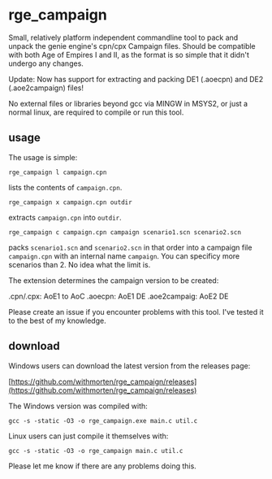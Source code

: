 # rge_campaign

Small, relatively platform independent commandline tool to pack and unpack the genie engine's cpn/cpx Campaign files. Should be compatible with both Age of Empires I and II, as the format is so simple that it didn't undergo any changes.

Update: Now has support for extracting and packing DE1 (.aoecpn) and DE2 (.aoe2campaign) files!

No external files or libraries beyond gcc via MINGW in MSYS2, or just a normal linux, are required to compile or run this tool.

## usage

The usage is simple:

    rge_campaign l campaign.cpn

lists the contents of `campaign.cpn`.

    rge_campaign x campaign.cpn outdir

extracts `campaign.cpn` into `outdir`.

    rge_campaign c campaign.cpn campaign scenario1.scn scenario2.scn

packs `scenario1.scn` and `scenario2.scn` in that order into a campaign file `campaign.cpn` with an internal name `campaign`. You can specificy more scenarios than 2. No idea what the limit is.

The extension determines the campaign version to be created:

.cpn/.cpx: AoE1 to AoC
.aoecpn: AoE1 DE
.aoe2campaig: AoE2 DE

Please create an issue if you encounter problems with this tool. I've tested it to the best of my knowledge.

## download

Windows users can download the latest version from the releases page:

[https://github.com/withmorten/rge_campaign/releases](https://github.com/withmorten/rge_campaign/releases)

The Windows version was compiled with:

    gcc -s -static -O3 -o rge_campaign.exe main.c util.c

Linux users can just compile it themselves with:

    gcc -s -static -O3 -o rge_campaign main.c util.c

Please let me know if there are any problems doing this.
